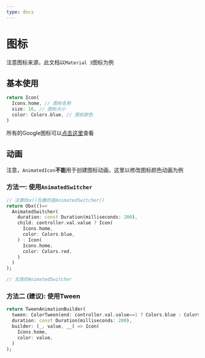 ```yaml
---
type: docs
---
```


# 图标

注意图标来源，此文档以`Material 3`图标为例

## 基本使用

```dart
return Icon(
  Icons.home, // 图标名称
  size: 16, // 图标大小
  color: Colors.blue, // 图标颜色
)
```

所有的Google图标可以[点击这里](https://fonts.google.com/icons)查看

## 动画

注意，`AnimatedIcon`**不能**用于创建图标动画，这里以修改图标颜色动画为例

### 方法一: 使用`AnimatedSwitcher`

```dart
// 注意Obx()包裹的是AnimatedSwitcher()
return Obx(()=>
  AnimatedSwitcher(
    duration: const Duration(milliseconds: 200),
    child: controller.val.value ? Icon(
      Icons.home,
      color: Colors.blue,
    ) : Icon(
      Icons.home,
      color: Colors.red,
    )
  )
);

// 无效的AnimatedSwitcher
```

### 方法二 (建议): 使用Tween

```dart
return TweenAnimationBuilder(
  tween: ColorTween(end: controller.val.value==1 ? Colors.blue : Colors.red), 
  duration: const Duration(milliseconds: 200), 
  builder: (_, value, __) => Icon(
    Icons.home,
    color: value,
  )
);
```